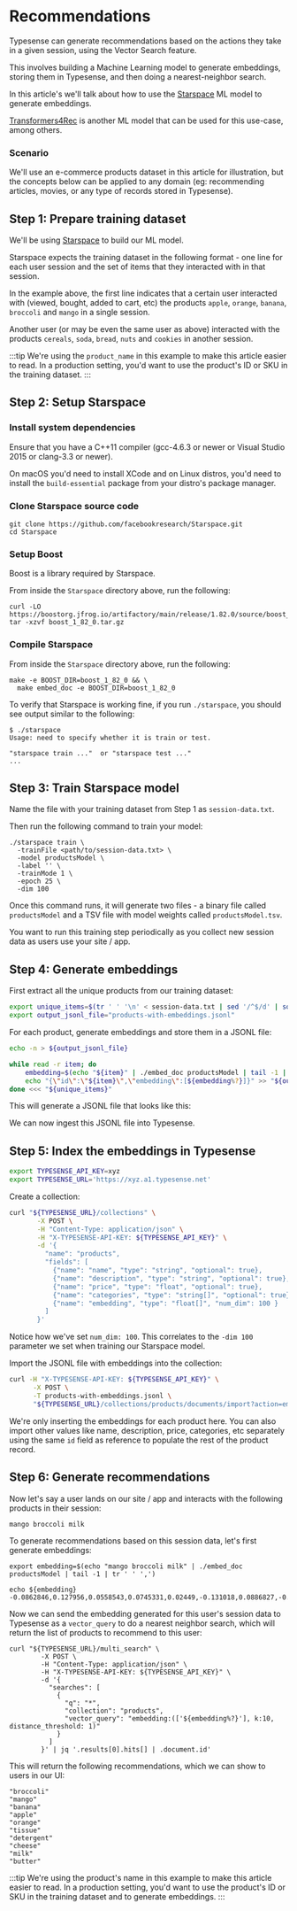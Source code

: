 # Recommendations

Typesense can generate recommendations based on the actions they take in a given session, using the <RouterLink :to="`/${$site.themeConfig.typesenseLatestVersion}/api/vector-search.html`">Vector Search</RouterLink> feature.

This involves building a Machine Learning model to generate <RouterLink :to="`/${$site.themeConfig.typesenseLatestVersion}/api/vector-search.html#what-is-an-embedding`">embeddings</RouterLink>, storing them in Typesense, and then doing a nearest-neighbor search.

In this article's we'll talk about how to use the [Starspace](https://ai.meta.com/tools/starspace/) ML model to generate embeddings. 

[Transformers4Rec](https://github.com/NVIDIA-Merlin/Transformers4Rec) is another ML model that can be used for this use-case, among others. 

### Scenario

We'll use an e-commerce products dataset in this article for illustration, but the concepts below can be applied to any domain (eg: recommending articles, movies, or any type of records stored in Typesense).

## Step 1: Prepare training dataset

We'll be using [Starspace](https://ai.meta.com/tools/starspace/) to build our ML model. 

Starspace expects the training dataset in the following format - one line for each user session and the set of items that they interacted with in that session.

<Tabs :tabs="['session-data.txt']">
  <template v-slot:session-data.txt>

```
apple orange banana broccoli mango
cereals soda bread nuts cookies
tissue detergent butter cheese milk eggs
ice_cream milk pancake_mix muffins
```
  </template>
</Tabs>

In the example above, the first line indicates that a certain user interacted with (viewed, bought, added to cart, etc) the products `apple`, `orange`, `banana`, `broccoli` and `mango` in a single session.

Another user (or may be even the same user as above) interacted with the products `cereals`, `soda`, `bread`, `nuts` and `cookies` in another session.

:::tip
We're using the `product_name` in this example to make this article easier to read.
In a production setting, you'd want to use the product's ID or SKU in the training dataset.
:::

## Step 2: Setup Starspace

### Install system dependencies

Ensure that you have a C++11 compiler (gcc-4.6.3 or newer or Visual Studio 2015 or clang-3.3 or newer).

On macOS you'd need to install XCode and on Linux distros, you'd need to install the `build-essential` package from your distro's package manager.

### Clone Starspace source code

```shell
git clone https://github.com/facebookresearch/Starspace.git
cd Starspace
```

### Setup Boost

Boost is a library required by Starspace. 

From inside the `Starspace` directory above, run the following:

```shell
curl -LO https://boostorg.jfrog.io/artifactory/main/release/1.82.0/source/boost_1_82_0.tar.gz
tar -xzvf boost_1_82_0.tar.gz
```

### Compile Starspace

From inside the `Starspace` directory above, run the following:

```shell
make -e BOOST_DIR=boost_1_82_0 && \
  make embed_doc -e BOOST_DIR=boost_1_82_0
```

To verify that Starspace is working fine, if you run `./starspace`, you should see output similar to the following:

```shellsession
$ ./starspace
Usage: need to specify whether it is train or test.

"starspace train ..."  or "starspace test ..."
...
```

## Step 3: Train Starspace model

Name the file with your training dataset from Step 1 as `session-data.txt`.

Then run the following command to train your model:

```shell
./starspace train \
  -trainFile <path/to/session-data.txt> \
  -model productsModel \
  -label '' \
  -trainMode 1 \
  -epoch 25 \
  -dim 100
```

Once this command runs, it will generate two files - a binary file called `productsModel` and a TSV file with model weights called `productsModel.tsv`.

You want to run this training step periodically as you collect new session data as users use your site / app. 

## Step 4: Generate embeddings

First extract all the unique products from our training dataset:

```bash
export unique_items=$(tr ' ' '\n' < session-data.txt | sed '/^$/d' | sort -u)
export output_jsonl_file="products-with-embeddings.jsonl"
```

For each product, generate embeddings and store them in a JSONL file:

```bash
echo -n > ${output_jsonl_file}

while read -r item; do
    embedding=$(echo "${item}" | ./embed_doc productsModel | tail -1 | tr ' ' ',')
    echo "{\"id\":\"${item}\",\"embedding\":[${embedding%?}]}" >> "${output_jsonl_file}"
done <<< "${unique_items}"
```

This will generate a JSONL file that looks like this:

<Tabs :tabs="['products-with-embeddings.jsonl']">
  <template v-slot:products-with-embeddings.jsonl>

```json lines
{"id":"apple","embedding":[-0.129717,0.173566,0.105385,0.0413297,-0.0290213,-0.0255852,0.0825889,-0.0261474,-0.0672213,-0.020061,-0.0227523,-0.232531,0.126667,0.053292,0.0092951,-0.117847,-0.0203866,0.067803,0.0669588,-0.0958568,-0.126915,0.120737,0.0547092,0.00512978,0.0257105,-0.0784047,-0.0348654,-0.125596,0.087177,0.132318,0.151595,-0.0326471,-0.169206,-0.00846743,0.184474,-0.148861,0.0110634,-0.0613974,0.0422888,-0.137809,0.0259965,-0.0851748,0.0202873,-0.120347,0.182447,0.110794,-0.200759,0.130639,-0.157653,-0.0173171,0.101569,-0.224391,-0.0160616,-0.0754992,-0.0967191,0.00498547,-0.144638,0.046945,-0.11333,-0.0533871,0.0118368,0.0670858,-0.0714718,-0.0474113,0.0123388,0.0553516,-0.163903,0.0201541,-0.0880148,0.0344916,-0.0213696,0.111026,0.0823451,-0.0152207,0.0427815,0.00890293,-0.163427,-0.165768,0.0409641,0.0668304,0.0868884,-0.0690655,-0.120059,-0.157864,-0.12657,0.0895369,-0.0551588,-0.138711,-0.0834502,0.0384778,-0.122425,0.00729352,-0.108975,-0.201364,-0.0596544,-0.0512629,-0.0172166,-0.147633,0.048211,0.0167111]}
{"id":"banana","embedding":[-0.151976,0.167556,0.0984403,0.0582992,-0.0267645,-0.0632901,0.0818063,-0.0577236,-0.0661825,-0.0224044,-0.0083418,-0.235444,0.106222,0.098582,-0.0422992,-0.16124,-0.0754309,0.0859816,0.0505005,-0.0773229,-0.0878463,0.126327,0.0319473,0.0662375,0.0288876,-0.099176,-0.0356668,-0.118937,0.085241,0.145321,0.127992,-0.0275212,-0.164231,0.007687,0.15164,-0.149566,0.0513335,-0.0522685,0.00915292,-0.127394,0.0438007,-0.0371664,0.0524856,-0.126597,0.187275,0.0891057,-0.229951,0.138657,-0.146845,0.0245155,0.0622531,-0.22075,-0.0497431,-0.0837679,-0.092076,0.00150625,-0.158956,-0.00107306,-0.104141,-0.0596481,0.00658634,0.0868983,-0.0158821,-0.0623965,0.0369001,0.0743422,-0.218009,0.0531221,-0.033627,0.036802,-0.0232749,0.149437,0.0692087,0.0290572,-0.00513245,-0.0166902,-0.162802,-0.15936,0.0567595,0.101776,0.125398,-0.114981,-0.0962633,-0.110599,-0.0872082,0.0987341,-0.0343689,-0.0974114,-0.0465906,0.00473119,-0.133105,0.0337405,-0.0637639,-0.194511,-0.0586302,0.0310114,0.004405,-0.108879,-0.0131596,0.0469659]}
...
```
  </template>
</Tabs>

We can now ingest this JSONL file into Typesense.

## Step 5: Index the embeddings in Typesense

```bash
export TYPESENSE_API_KEY=xyz
export TYPESENSE_URL='https://xyz.a1.typesense.net'
```

Create a collection:

```bash
curl "${TYPESENSE_URL}/collections" \
       -X POST \
       -H "Content-Type: application/json" \
       -H "X-TYPESENSE-API-KEY: ${TYPESENSE_API_KEY}" \
       -d '{
         "name": "products",
         "fields": [
           {"name": "name", "type": "string", "optional": true},
           {"name": "description", "type": "string", "optional": true},
           {"name": "price", "type": "float", "optional": true},
           {"name": "categories", "type": "string[]", "optional": true},
           {"name": "embedding", "type": "float[]", "num_dim": 100 }
         ]
       }'
```

Notice how we've set `num_dim: 100`. This correlates to the `-dim 100` parameter we set when training our Starspace model.

Import the JSONL file with embeddings into the collection:

```bash
curl -H "X-TYPESENSE-API-KEY: ${TYPESENSE_API_KEY}" \
      -X POST \
      -T products-with-embeddings.jsonl \
      "${TYPESENSE_URL}/collections/products/documents/import?action=emplace"
```

We're only inserting the embeddings for each product here. You can also import other values like name, description, price, categories, etc separately using the same `id` field as reference to populate the rest of the product record.

## Step 6: Generate recommendations

Now let's say a user lands on our site / app and interacts with the following products in their session:

```
mango broccoli milk
```

To generate recommendations based on this session data, let's first generate embeddings:

```shell
export embedding=$(echo "mango broccoli milk" | ./embed_doc productsModel | tail -1 | tr ' ' ',')
```

```shell
echo ${embedding}
-0.0862846,0.127956,0.0558543,0.0745331,0.02449,-0.131018,0.0886827,-0.0571893,-0.0398686,-0.0116799,-0.0164978,-0.173818,0.0478985,0.109211,-0.0826394,-0.177671,-0.219366,0.180478,-0.0140154,-0.0237589,-0.010896,0.115979,-0.044924,0.129452,-0.0111529,-0.0978542,-0.121468,-0.0700872,-0.0190036,0.116127,0.0617186,-0.0463324,-0.172141,0.0302211,0.0610366,-0.0831281,0.04558,-0.00370933,-0.107602,-0.0394414,0.0334175,0.0429023,0.133572,-0.124658,0.225743,-0.0156787,-0.284864,0.148183,-0.0508378,0.175489,-0.0417769,-0.0920536,-0.0443016,-0.0838343,-0.0694042,-0.0333535,-0.108574,-0.0894618,-0.022049,-0.0500605,-0.0234268,0.00732048,0.0817547,0.00764651,0.0285933,0.100818,-0.229398,0.0508415,0.117766,-0.0289333,-0.0493134,0.167664,0.0696889,0.115228,-0.0609508,-0.12562,-0.0450054,-0.0648439,0.0817176,0.169663,0.133255,-0.111001,-0.0467052,-0.0373238,0.005385,0.111311,-0.0171787,0.0311545,0.0474074,-0.0301008,-0.0555648,0.0776044,-0.0287841,-0.162136,-0.0511268,0.174767,-0.0169033,-0.0223623,-0.140496,0.154727
```

Now we can send the embedding generated for this user's session data to Typesense as a `vector_query` to do a nearest neighbor search, which will return the list of products to recommend to this user:

```shell
curl "${TYPESENSE_URL}/multi_search" \
        -X POST \
        -H "Content-Type: application/json" \
        -H "X-TYPESENSE-API-KEY: ${TYPESENSE_API_KEY}" \
        -d '{
          "searches": [
            {
              "q": "*",
              "collection": "products",
              "vector_query": "embedding:(['${embedding%?}'], k:10, distance_threshold: 1)"
            }
          ]
        }' | jq '.results[0].hits[] | .document.id'
```

This will return the following recommendations, which we can show to users in our UI:

```
"broccoli"
"mango"
"banana"
"apple"
"orange"
"tissue"
"detergent"
"cheese"
"milk"
"butter"
```

:::tip
We're using the product's name in this example to make this article easier to read.
In a production setting, you'd want to use the product's ID or SKU in the training dataset and to generate embeddings.
:::